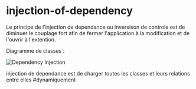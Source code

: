 # injection-of-dependency

Le principe de l'injection de dependance ou inversison de controle est de diminuer le couplage fort afin de fermer l'application à la modification et de l'ouvrir à l'extention.

Diagramme de classes : 

![Dependency Injection](https://user-images.githubusercontent.com/26189475/86629026-c5a3c500-bf98-11ea-9590-59c919524195.jpg)

injection de dependance est de charger toutes les classes et leurs relations entre elles #dynamiquement
